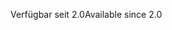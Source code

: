 <span data-ttu-id="95bb2-101">Verfügbar seit 2.0</span><span class="sxs-lookup"><span data-stu-id="95bb2-101">Available since 2.0</span></span>